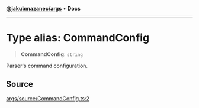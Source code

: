 [**@jakubmazanec/args**](../README.md) • **Docs**

---

# Type alias: CommandConfig

> **CommandConfig**: `string`

Parser's command configuration.

## Source

[args/source/CommandConfig.ts:2](https://github.com/jakubmazanec/js-tools/blob/45932621a19c677851f8bf60e4a28d217617972b/packages/args/source/CommandConfig.ts#L2)
